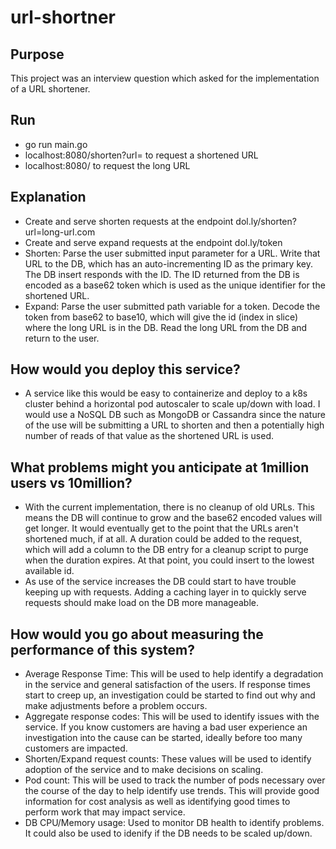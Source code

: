 # url-shortner

## Purpose
This project was an interview question which asked for the implementation of a URL shortener.

## Run
- go run main.go
- localhost:8080/shorten?url=<longUrl> to request a shortened URL
- localhost:8080/<token> to request the long URL


## Explanation
 - Create and serve shorten requests at the endpoint dol.ly/shorten?url=long-url.com
 - Create and serve expand requests at the endpoint dol.ly/token
 - Shorten: Parse the user submitted input parameter for a URL. Write that URL to the DB, which has an auto-incrementing ID as the primary key. The DB insert responds with the ID. The ID returned from the DB is encoded as a base62 token which is used as the unique identifier for the shortened URL.
 - Expand: Parse the user submitted path variable for a token. Decode the token from base62 to base10, which will give the id (index in slice) where the long URL is in the DB. Read the long URL from the DB and return to the user.

## How would you deploy this service?
- A service like this would be easy to containerize and deploy to a k8s cluster behind a horizontal pod autoscaler to scale up/down with load. I would use a NoSQL DB such as MongoDB or Cassandra since the nature of the use will be submitting a URL to shorten and then a potentially high number of reads of that value as the shortened URL is used. 

## What problems might you anticipate at 1million users vs 10million?
- With the current implementation, there is no cleanup of old URLs. This means the DB will continue to grow and the base62 encoded values will get longer. It would eventually get to the point that the URLs aren't shortened much, if at all. A duration could be added to the request, which will add a column to the DB entry for a cleanup script to purge when the duration expires. At that point, you could insert to the lowest available id.
- As use of the service increases the DB could start to have trouble keeping up with requests. Adding a caching layer in to quickly serve requests should make load on the DB more manageable. 

## How would you go about measuring the performance of this system?
- Average Response Time: This will be used to help identify a degradation in the service and general satisfaction of the users. If response times start to creep up, an investigation could be started to find out why and make adjustments before a problem occurs.
- Aggregate response codes: This will be used to identify issues with the service. If you know customers are having a bad user experience an investigation into the cause can be started, ideally before too many customers are impacted.
- Shorten/Expand request counts: These values will be used to identify adoption of the service and to make decisions on scaling.
- Pod count: This will be used to track the number of pods necessary over the course of the day to help identify use trends. This will provide good information for cost analysis as well as identifying good times to perform work that may impact service.
- DB CPU/Memory usage: Used to monitor DB health to identify problems. It could also be used to idenify if the DB needs to be scaled up/down.
